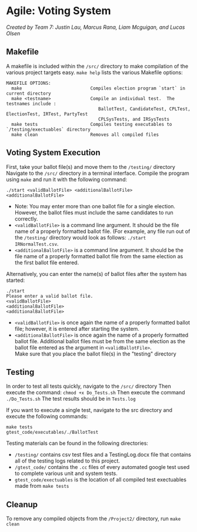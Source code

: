 # Agile:  Voting System
 *Created by Team 7: Justin Lau, Marcus Rana, Liam Mcguigan, and Lucas Olsen*

## Makefile
A makefile is included within the `/src/` directory to make compilation of the various project targets easy.  `make help` lists the various Makefile options:
```
MAKEFILE OPTIONS:
  make                          Compiles election program `start` in current directory
  make <testname>               Compile an individual test.  The testnames include :
                                   BallotTest, CandidateTest, CPLTest, ElectionTest, IRTest, PartyTest
                                   CPLSysTests, and IRSysTests
  make tests                    Compiles testing executables to `/testing/exectuables` directory
  make clean                    Removes all compiled files
``` 

## Voting System Execution
First, take your ballot file(s) and move them to the `/testing/` directory
Navigate to the `/src/` directory in a terminal interface.  Compile the program using `make` and run it with the following command:
```
./start <validBallotFile> <additionalBallotFile> <additionalBallotFile>
```
- Note: You may enter more than one ballot file for a single election.  However, the ballot files must include the same candidates to run correctly.
- `<validBallotFile>` is a command line argument.  It should be the file name of a properly formatted ballot file.  (For example, any file run out of the `/testing/` directory would look as follows: `./start IRNormalTest.csv`.
- `<additionalBallotFile>` is a command line argument.  It should be the file name of a properly formatted ballot file from the same election as the first ballot file entered.

Alternatively, you can enter the name(s) of ballot files after the system has started:
```
./start
Please enter a valid ballot file.
<validBallotFile>
<additionalBallotFile>
<additionalBallotFile>
```
- `<validBallotFile>` is once again the name of a properly formatted ballot file; however, it is entered after starting the system.
- `<additionalBallotFile>` is once again the name of a properly formatted ballot file.  Additional ballot files must be from the same election as the ballot file entered as the argument in `<validBallotFile>`.  
Make sure that you place the ballot file(s) in the "testing" directory
## Testing
In order to test all tests quickly, navigate to the `/src/` directory
Then execute the command:
```chmod +x Do_Tests.sh```
Then execute the command
```./Do_Tests.sh```
The test results should be in ```Tests.log```

If you want to execute a single test, navigate to the src directory and execute the following commands:
```
make tests
gtest_code/executables/./BallotTest
```

Testing materials can be found in the following directories:  
- `/testing/` contains csv test files and a TestingLog.docx file that contains all of the testing logs related to this project.  
- `/gtest_code/` contains the `.cc` files of every automated google test used to complete various unit and system tests.  
- `gtest_code/exectuables` is the location of all compiled test exectuables made from `make tests`

## Cleanup

To remove any compiled objects from the `/Project2/` directory, run `make clean`
